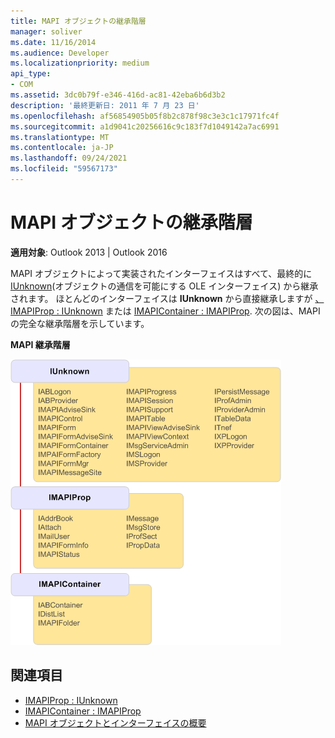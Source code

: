 ```yaml
---
title: MAPI オブジェクトの継承階層
manager: soliver
ms.date: 11/16/2014
ms.audience: Developer
ms.localizationpriority: medium
api_type:
- COM
ms.assetid: 3dc0b79f-e346-416d-ac81-42eba6b6d3b2
description: '最終更新日: 2011 年 7 月 23 日'
ms.openlocfilehash: af56854905b05f8b2c878f98c3e3c1c17971fc4f
ms.sourcegitcommit: a1d9041c20256616c9c183f7d1049142a7ac6991
ms.translationtype: MT
ms.contentlocale: ja-JP
ms.lasthandoff: 09/24/2021
ms.locfileid: "59567173"
---
```

# <a name="mapi-object-inheritance-hierarchy"></a>MAPI オブジェクトの継承階層

**適用対象**: Outlook 2013 | Outlook 2016 
  
MAPI オブジェクトによって実装されたインターフェイスはすべて、最終的に [IUnknown](https://msdn.microsoft.com/library/33f1d79a-33fc-4ce5-a372-e08bda378332%28Office.15%29.aspx)(オブジェクトの通信を可能にする OLE インターフェイス) から継承されます。 ほとんどのインターフェイスは **IUnknown** から直接継承しますが [、IMAPIProp : IUnknown](imapipropiunknown.md) または [IMAPIContainer : IMAPIProp](imapicontainerimapiprop.md). 次の図は、MAPI の完全な継承階層を示しています。
  
**MAPI 継承階層**
  
![MAPI 継承階層](media/amapi_06.gif "MAPI 継承階層")
  
## <a name="see-also"></a>関連項目

- [IMAPIProp : IUnknown](imapipropiunknown.md) 
- [IMAPIContainer : IMAPIProp](imapicontainerimapiprop.md)
- [MAPI オブジェクトとインターフェイスの概要](mapi-object-and-interface-overview.md)

